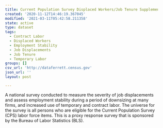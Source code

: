 ```yaml
---
title: Current Population Survey Displaced Workers/Job Tenure Supplement
created: '2020-11-12T14:46:19.367045'
modified: '2021-03-11T05:42:58.211358'
state: active
type: dataset
tags:
  - Contract Labor
  - Displaced Workers
  - Employment Stability
  - Job Displacements
  - Job Tenure
  - Temporary Labor
groups: []
csv_url: 'http://dataferrett.census.gov'
json_url: ''
layout: post

---
```

A national survey conducted to measure the severity of job displacements and assess employment stability during a period of downsizing at many firms, and increased use of temporary and contract labor.  The universe for the survey is all persons who are eligible for the Current Population Survey (CPS) labor force items.  This is a proxy response survey that is sponsored by the Bureau of Labor Statistics (BLS).
